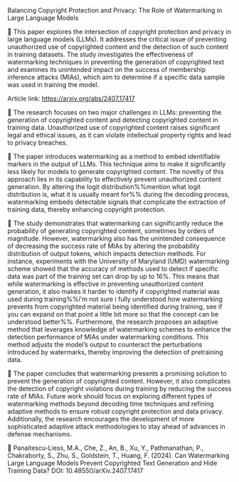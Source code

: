 Balancing Copyright Protection and Privacy: The Role of Watermarking in Large Language Models

📌 This paper explores the intersection of copyright protection and privacy in large language models (LLMs). It addresses the critical issue of preventing unauthorized use of copyrighted content and the detection of such content in training datasets. The study investigates the effectiveness of watermarking techniques in preventing the generation of copyrighted text and examines its unintended impact on the success of membership inference attacks (MIAs), which aim to determine if a specific data sample was used in training the model.

Article link: https://arxiv.org/abs/2407.17417

🔹 The research focuses on two major challenges in LLMs: preventing the generation of copyrighted content and detecting copyrighted content in training data. Unauthorized use of copyrighted content raises significant legal and ethical issues, as it can violate intellectual property rights and lead to privacy breaches.

🔹 The paper introduces watermarking as a method to embed identifiable markers in the output of LLMs. This technique aims to make it significantly less likely for models to generate copyrighted content. The novelty of this approach lies in its capability to effectively prevent unauthorized content generation. By altering the logit distribution%%mention what logit distribution is, what it is usually meant for%% during the decoding process, watermarking embeds detectable signals that complicate the extraction of training data, thereby enhancing copyright protection.

🔹 The study demonstrates that watermarking can significantly reduce the probability of generating copyrighted content, sometimes by orders of magnitude. However, watermarking also has the unintended consequence of decreasing the success rate of MIAs by altering the probability distribution of output tokens, which impacts detection methods. For instance, experiments with the University of Maryland (UMD) watermarking scheme showed that the accuracy of methods used to detect if specific data was part of the training set can drop by up to 16%. This means that while watermarking is effective in preventing unauthorized content generation, it also makes it harder to identify if copyrighted material was used during training%%i'm not sure i fully understood how watermarking prevents from copyrighted material being identified during training, see if you can expand on that point a little bit more so that the concept can be understood better%%. Furthermore, the research proposes an adaptive method that leverages knowledge of watermarking schemes to enhance the detection performance of MIAs under watermarking conditions. This method adjusts the model’s output to counteract the perturbations introduced by watermarks, thereby improving the detection of pretraining data.

🔹 The paper concludes that watermarking presents a promising solution to prevent the generation of copyrighted content. However, it also complicates the detection of copyright violations during training by reducing the success rate of MIAs. Future work should focus on exploring different types of watermarking methods beyond decoding time techniques and refining adaptive methods to ensure robust copyright protection and data privacy. Additionally, the research encourages the development of more sophisticated adaptive attack methodologies to stay ahead of advances in defense mechanisms.

📑 Panaitescu-Liess, M.A., Che, Z., An, B., Xu, Y., Pathmanathan, P., Chakraborty, S., Zhu, S., Goldstein, T., Huang, F. (2024).  Can Watermarking Large Language Models Prevent Copyrighted Text Generation and Hide Training Data? DOI: 10.48550/arXiv.2407.17417
